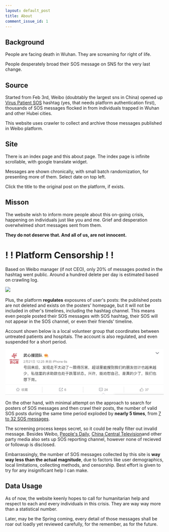 ```yaml
---
layout: default_post
title: About
comment_issue_id: 1
---
```


## Background

People are facing death in Wuhan. They are screaming for right of life. 

People desperately broad their SOS message on SNS for the very last change.

## Source

Started from Feb 3rd, Weibo (doubtably the largest sns in China) opened up [Virus Patient SOS](https://huati.weibo.com/6882551) hashtag (yes, that needs platform authentication first), thousands of SOS messages flocked in from individuals trapped in Wuhan and other Hubei cities. 

This website uses crawler to collect and archive those messages published in Weibo platform.

## Site

There is an index page and this about page. The index page is infinite scrollable, with google translate widget.

Messages are shown chronically, with small batch randomization, for presenting more of them. Select date on top left.

Click the title to the original post on the platform, if exists.

## Misson

The website wish to inform more people about this on-going crisis, happening on individuals just like you and me. Grief and desperation overwhelmed short messages sent from them.

__They do not deserve that. And all of us, are not innocent.__

# ! ! Platform Censorship ! !

Based on Weibo manager (if not CEO), only 20% of messages posted in the hashtag went public. Around a hundred delete per day is estimated based on crawling log.


[![](/assets/supertopic_comments.jpg)](/assets/supertopic_comments.jpg)

Plus, the platform __regulates__ exposures of user's posts: the published posts are not deleted and exists on the posters' homepage, but it will not be included in other's timelines, including the hashtag channel. This means even people posted their SOS messages with SOS hashtag, their SOS will not appear in the SOS channel, or even their friends' timeline. 

Account shown below is a local volunteer group that coordinates between untreated patients and hospitals. The account is also regulated, and even suspended for a short period.

[![](/assets/wuxin_volunteers.png)](/assets/wuxin_volunteers.png)

On the other hand, with minimal attempt on the approach to search for posters of SOS messages and then crawl their posts, the number of valid SOS posts during the same time period exploded by __nearly 5 times__, from [7 to 32 SOS messages](/weibo_censor.txt).

The screening process keeps secret, so it could be really filter out invalid message.  Besides Weibo, [People's Daily](https://activity.peopleapp.com/qiuzhutongdao/), [China Central Television](http://itv.cctv.com/form/index/column/cctv_news/config/21120/iid/121795)and other party media also sets up SOS reporting channel, however none of recieved or followup is disclosed.

Embarrassingly, the number of SOS messages collected by this site is __way way less than the actual magnitude__, due to factors like user demographics, local limitations, collecting methods, and censorship. Best effort is given to try for any insignificant help I can make.

## Data Usage

As of now, the website keenly hopes to call for humanitarian help and respect to each and every individuals in this crisis. They are way way more than a statistical number.

Later, may be the Spring coming, every detail of those messages shall be roar out loadly yet reviewed carefully, for the remember, as for the future.
